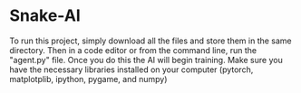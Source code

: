# Snake-AI

To run this project, simply download all the files and store them in the same directory. Then in a code editor or from the command line, run the "agent.py" file.
Once you do this the AI will begin training. Make sure you have the necessary libraries installed on your computer (pytorch, matplotplib, ipython, pygame, and numpy)
